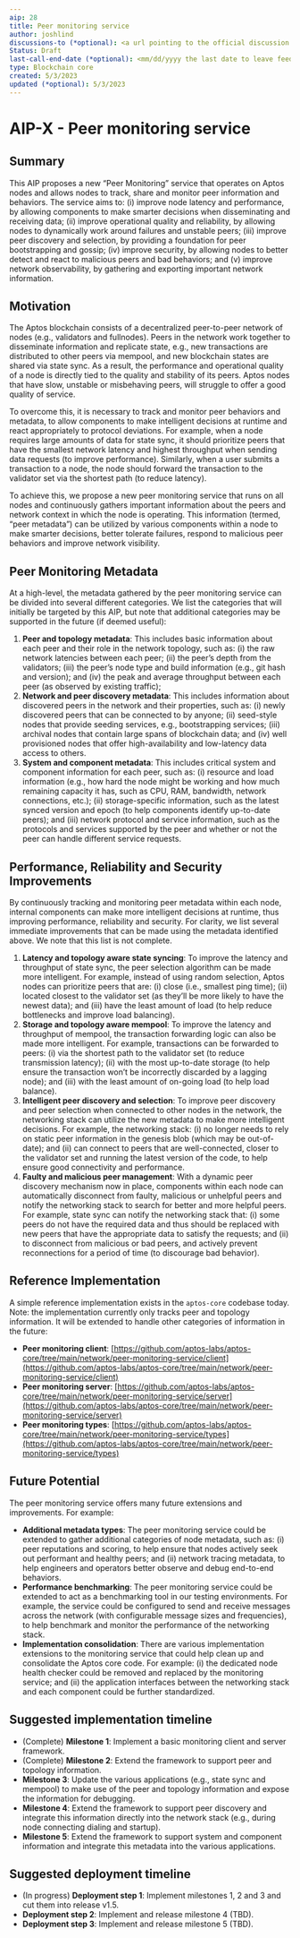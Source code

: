 ```yaml
---
aip: 28
title: Peer monitoring service
author: joshlind
discussions-to (*optional): <a url pointing to the official discussion thread>
Status: Draft
last-call-end-date (*optional): <mm/dd/yyyy the last date to leave feedbacks and reviews>
type: Blockchain core
created: 5/3/2023
updated (*optional): 5/3/2023
---
```


# AIP-X - Peer monitoring service

## Summary

This AIP proposes a new “Peer Monitoring” service that operates on Aptos nodes and allows nodes to track, share and monitor peer information and behaviors. The service aims to: (i) improve node latency and performance, by allowing components to make smarter decisions when disseminating and receiving data; (ii) improve operational quality and reliability, by allowing nodes to dynamically work around failures and unstable peers; (iii) improve peer discovery and selection, by providing a foundation for peer bootstrapping and gossip; (iv) improve security, by allowing nodes to better detect and react to malicious peers and bad behaviors; and (v) improve network observability, by gathering and exporting important network information.

## Motivation

The Aptos blockchain consists of a decentralized peer-to-peer network of nodes (e.g., validators and fullnodes). Peers in the network work together to disseminate information and replicate state, e.g., new transactions are distributed to other peers via mempool, and new blockchain states are shared via state sync. As a result, the performance and operational quality of a node is directly tied to the quality and stability of its peers. Aptos nodes that have slow, unstable or misbehaving peers, will struggle to offer a good quality of service.

To overcome this, it is necessary to track and monitor peer behaviors and metadata, to allow components to make intelligent decisions at runtime and react appropriately to protocol deviations. For example, when a node requires large amounts of data for state sync, it should prioritize peers that have the smallest network latency and highest throughput when sending data requests (to improve performance). Similarly, when a user submits a transaction to a node, the node should forward the transaction to the validator set via the shortest path (to reduce latency).

To achieve this, we propose a new peer monitoring service that runs on all nodes and continuously gathers important information about the peers and network context in which the node is operating. This information (termed, “peer metadata”) can be utilized by various components within a node to make smarter decisions, better tolerate failures, respond to malicious peer behaviors and improve network visibility.

## Peer Monitoring Metadata

At a high-level, the metadata gathered by the peer monitoring service can be divided into several different categories. We list the categories that will initially be targeted by this AIP, but note that additional categories may be supported in the future (if deemed useful):

1. **Peer and topology metadata**: This includes basic information about each peer and their role in the network topology, such as: (i) the raw network latencies between each peer; (ii) the peer’s depth from the validators; (iii) the peer’s node type and build information (e.g., git hash and version); and (iv) the peak and average throughput between each peer (as observed by existing traffic);
2. **Network and peer discovery metadata**: This includes information about discovered peers in the network and their properties, such as: (i) newly discovered peers that can be connected to by anyone; (ii) seed-style nodes that provide seeding services, e.g., bootstrapping services; (iii) archival nodes that contain large spans of blockchain data; and (iv) well provisioned nodes that offer high-availability and low-latency data access to others.
3. **System and component metadata**: This includes critical system and component information for each peer, such as: (i) resource and load information (e.g., how hard the node might be working and how much remaining capacity it has, such as CPU, RAM, bandwidth, network connections, etc.); (ii) storage-specific information, such as the latest synced version and epoch (to help components identify up-to-date peers); and (iii) network protocol and service information, such as the protocols and services supported by the peer and whether or not the peer can handle different service requests.

## Performance, Reliability and Security Improvements

By continuously tracking and monitoring peer metadata within each node, internal components can make more intelligent decisions at runtime, thus improving performance, reliability and security. For clarity, we list several immediate improvements that can be made using the metadata identified above. We note that this list is not complete.

1. **Latency and topology aware state syncing**: To improve the latency and throughput of state sync, the peer selection algorithm can be made more intelligent. For example, instead of using random selection, Aptos nodes can prioritize peers that are: (i) close (i.e., smallest ping time); (ii) located closest to the validator set (as they’ll be more likely to have the newest data); and (iii) have the least amount of load (to help reduce bottlenecks and improve load balancing).
2. **Storage and topology aware mempool**: To improve the latency and throughput of mempool, the transaction forwarding logic can also be made more intelligent. For example, transactions can be forwarded to peers: (i) via the shortest path to the validator set (to reduce transmission latency); (ii) with the most up-to-date storage (to help ensure the transaction won’t be incorrectly discarded by a lagging node); and (iii) with the least amount of on-going load (to help load balance).
3. **Intelligent peer discovery and selection**: To improve peer discovery and peer selection when connected to other nodes in the network, the networking stack can utilize the new metadata to make more intelligent decisions. For example, the networking stack: (i) no longer needs to rely on static peer information in the genesis blob (which may be out-of-date); and (ii) can connect to peers that are well-connected, closer to the validator set and running the latest version of the code, to help ensure good connectivity and performance.
4. **Faulty and malicious peer management**: With a dynamic peer discovery mechanism now in place, components within each node can automatically disconnect from faulty, malicious or unhelpful peers and notify the networking stack to search for better and more helpful peers. For example, state sync can notify the networking stack that: (i) some peers do not have the required data and thus should be replaced with new peers that have the appropriate data to satisfy the requests; and (ii) to disconnect from malicious or bad peers, and actively prevent reconnections for a period of time (to discourage bad behavior).

## Reference Implementation

A simple reference implementation exists in the `aptos-core` codebase today. Note: the implementation currently only tracks peer and topology information. It will be extended to handle other categories of information in the future:

- **Peer monitoring client**: [https://github.com/aptos-labs/aptos-core/tree/main/network/peer-monitoring-service/client](https://github.com/aptos-labs/aptos-core/tree/main/network/peer-monitoring-service/client)
- **Peer monitoring server**: [https://github.com/aptos-labs/aptos-core/tree/main/network/peer-monitoring-service/server](https://github.com/aptos-labs/aptos-core/tree/main/network/peer-monitoring-service/server)
- **Peer monitoring types**: [https://github.com/aptos-labs/aptos-core/tree/main/network/peer-monitoring-service/types](https://github.com/aptos-labs/aptos-core/tree/main/network/peer-monitoring-service/types)

## Future Potential

The peer monitoring service offers many future extensions and improvements. For example:

- **Additional metadata types**: The peer monitoring service could be extended to gather additional categories of node metadata, such as: (i) peer reputations and scoring, to help ensure that nodes actively seek out performant and healthy peers; and (ii) network tracing metadata, to help engineers and operators better observe and debug end-to-end behaviors.
- **Performance benchmarking**: The peer monitoring service could be extended to act as a benchmarking tool in our testing environments. For example, the service could be configured to send and receive messages across the network (with configurable message sizes and frequencies), to help benchmark and monitor the performance of the networking stack.
- **Implementation consolidation**: There are various implementation extensions to the monitoring service that could help clean up and consolidate the Aptos core code. For example: (i) the dedicated node health checker could be removed and replaced by the monitoring service; and (ii) the application interfaces between the networking stack and each component could be further standardized.

## Suggested implementation timeline

- (Complete) **Milestone 1**: Implement a basic monitoring client and server framework.
- (Complete) **Milestone 2**: Extend the framework to support peer and topology information.
- **Milestone 3**: Update the various applications (e.g., state sync and mempool) to make use of the peer and topology information and expose the information for debugging.
- **Milestone 4**: Extend the framework to support peer discovery and integrate this information directly into the network stack (e.g., during node connecting dialing and startup).
- **Milestone 5**: Extend the framework to support system and component information and integrate this metadata into the various applications.

## Suggested deployment timeline

- (In progress) **Deployment step 1**: Implement milestones 1, 2 and 3 and cut them into release v1.5.
- **Deployment step 2**: Implement and release milestone 4 (TBD).
- **Deployment step 3**: Implement and release milestone 5 (TBD).
